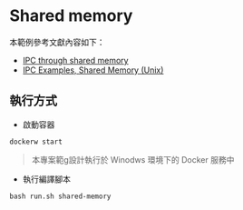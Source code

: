 # Shared memory

本範例參考文獻內容如下：

+ [IPC through shared memory](https://www.geeksforgeeks.org/ipc-shared-memory/)
+ [IPC Examples, Shared Memory (Unix)](https://condor.depaul.edu/dmumaugh/readings/handouts/CSC343/examples/shmem.c)

## 執行方式

+ 啟動容器

```
dockerw start
```
> 本專案範g設計執行於 Winodws 環境下的 Docker 服務中

+ 執行編譯腳本

```
bash run.sh shared-memory
```
